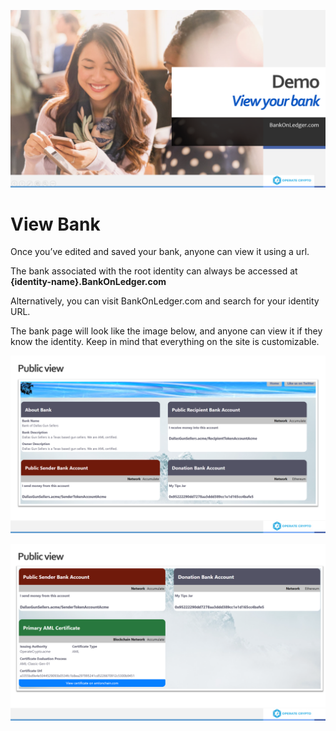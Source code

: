 ![image.png](/.attachments/image-79662d5a-5da2-46b6-8155-c838f1a107bd.png)

# View Bank
Once you’ve edited and saved your bank, anyone can view it using a url.

The bank associated with the root identity can always be accessed at **{identity-name}.BankOnLedger.com**

Alternatively, you can visit BankOnLedger.com and search for your identity URL.

The bank page will look like the image below, and anyone can view it if they know the identity. Keep in mind that everything on the site is customizable.

![image.png](/.attachments/image-3d9571b7-e44a-41b3-95f9-392586650d08.png)

![image.png](/.attachments/image-b831ff4d-03f0-46ef-90d6-79c860571a1d.png)